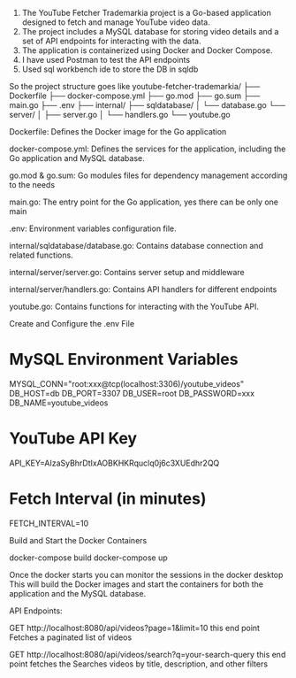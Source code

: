 1. The YouTube Fetcher Trademarkia project is a Go-based application designed to fetch and manage YouTube video data. 
2. The project includes a MySQL database for storing video details and a set of API endpoints for interacting with the data. 
3. The application is containerized using Docker and Docker Compose.
4. I have used Postman to test the API endpoints
5. Used sql workbench ide to store the DB in sqldb

So the project structure goes like
youtube-fetcher-trademarkia/
├── Dockerfile
├── docker-compose.yml
├── go.mod
├── go.sum
├── main.go
├── .env
├── internal/
    ├── sqldatabase/
    │   └── database.go
    └── server/
    │   ├── server.go
    │   └── handlers.go
    └── youtube.go

Dockerfile: Defines the Docker image for the Go application

docker-compose.yml: Defines the services for the application, including the Go application and MySQL database.

go.mod & go.sum: Go modules files for dependency management according to the needs

main.go: The entry point for the Go application, yes there can be only one main

.env: Environment variables configuration file.

internal/sqldatabase/database.go: Contains database connection and related functions.

internal/server/server.go: Contains server setup and middleware

internal/server/handlers.go: Contains API handlers for different endpoints

youtube.go: Contains functions for interacting with the YouTube API.


Create and Configure the .env File
# MySQL Environment Variables
MYSQL_CONN="root:xxx@tcp(localhost:3306)/youtube_videos"
DB_HOST=db
DB_PORT=3307
DB_USER=root
DB_PASSWORD=xxx
DB_NAME=youtube_videos

# YouTube API Key
API_KEY=AIzaSyBhrDtIxAOBKHKRquclq0j6c3XUEdhr2QQ

# Fetch Interval (in minutes)
FETCH_INTERVAL=10

Build and Start the Docker Containers

docker-compose build
docker-compose up

Once the docker starts you can monitor the sessions in the docker desktop
This will build the Docker images and start the containers for both the application and the MySQL database.

API Endpoints:

GET http://localhost:8080/api/videos?page=1&limit=10
this end point Fetches a paginated list of videos

GET http://localhost:8080/api/videos/search?q=your-search-query
this end point fetches the Searches videos by title, description, and other filters
